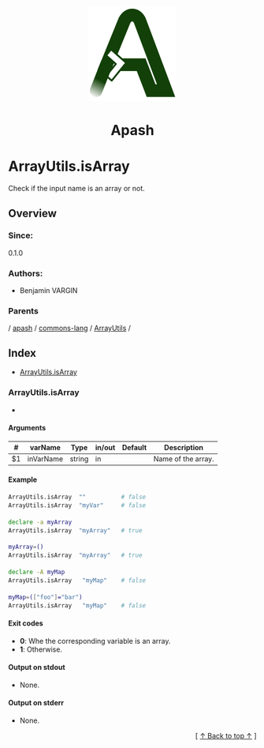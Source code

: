
<div align='center' id='apash-top'>
  <a href='https://github.com/hastec-fr/apash'>
    <img alt='apash-logo' src='../../../../../../../assets/apash-logo.svg'/>
  </a>

  # Apash
</div>

# ArrayUtils.isArray

Check if the input name is an array or not.

## Overview

### Since:
0.1.0

### Authors:
* Benjamin VARGIN

### Parents
<!-- apash.parentBegin -->
[](../../../../.md) / [apash](../../../apash.md) / [commons-lang](../../commons-lang.md) / [ArrayUtils](../ArrayUtils.md) / 
<!-- apash.parentEnd -->

## Index

* [ArrayUtils.isArray](#arrayutilsisarray)

### ArrayUtils.isArray

*
#### Arguments
| #      | varName        | Type          | in/out   | Default    | Description                          |
|--------|----------------|---------------|----------|------------|--------------------------------------|
| $1     | inVarName      | string        | in       |            | Name of the array.                   |

#### Example
```bash
ArrayUtils.isArray  ""          # false
ArrayUtils.isArray  "myVar"     # false

declare -a myArray
ArrayUtils.isArray  "myArray"   # true

myArray=()
ArrayUtils.isArray  "myArray"   # true

declare -A myMap
ArrayUtils.isArray   "myMap"    # false

myMap=(["foo"]="bar")
ArrayUtils.isArray   "myMap"    # false
```

#### Exit codes

* **0**: Whe the corresponding variable is an array.
* **1**: Otherwise.

#### Output on stdout

* None.

#### Output on stderr

* None.


  <div align='right'>[ <a href='#apash-top'>↑ Back to top ↑</a> ]</div>

